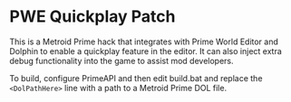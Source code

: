 # PWE Quickplay Patch
This is a Metroid Prime hack that integrates with Prime World Editor and Dolphin to enable a quickplay feature in the editor. It can also inject extra debug functionality into the game to assist mod developers.

To build, configure PrimeAPI and then edit build.bat and replace the `<DolPathHere>` line with a path to a Metroid Prime DOL file.
